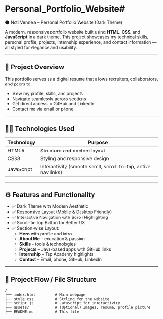 # Personal_Portfolio_Website# 
🌑 Noti Vennela – Personal Portfolio Website (Dark Theme)

A modern, responsive portfolio website built using **HTML**, **CSS**, and **JavaScript** in a dark theme. This project showcases my technical skills, personal profile, projects, internship experience, and contact information — all styled for elegance and usability.

---

## 📌 Project Overview

This portfolio serves as a digital resume that allows recruiters, collaborators, and peers to:
- View my profile, skills, and projects
- Navigate seamlessly across sections
- Get direct access to GitHub and LinkedIn
- Contact me via email or phone

---

## 🧑‍💻 Technologies Used

| Technology | Purpose |
|------------|---------|
| HTML5      | Structure and content layout |
| CSS3       | Styling and responsive design |
| JavaScript | Interactivity (smooth scroll, scroll-to-top, active nav links) |

---

## ⚙️ Features and Functionality

- ✅ Dark Theme with Modern Aesthetic
- ✅ Responsive Layout (Mobile & Desktop Friendly)
- ✅ Interactive Navigation with Scroll Highlighting
- ✅ Scroll-to-Top Button for Better UX
- ✅ Section-wise Layout:
  - **Hero** with profile and intro
  - **About Me** – education & passion
  - **Skills** – tools & technologies
  - **Projects** – Java-based apps with GitHub links
  - **Internship** – Tap Academy highlights
  - **Contact** – Email, phone, GitHub, LinkedIn

---

## 🔄 Project Flow / File Structure

```plaintext
/
├── index.html         # Main webpage
├── style.css          # Styling for the website
├── script.js          # JavaScript for interactivity
├── assets/            # (Optional) Images, resume, profile picture
├── README.md          # This file
